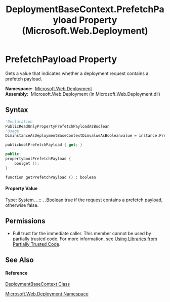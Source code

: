 ﻿---
title: DeploymentBaseContext.PrefetchPayload Property  (Microsoft.Web.Deployment)
TOCTitle: PrefetchPayload Property
ms:assetid: P:Microsoft.Web.Deployment.DeploymentBaseContext.PrefetchPayload
ms:mtpsurl: https://msdn.microsoft.com/en-us/library/microsoft.web.deployment.deploymentbasecontext.prefetchpayload(v=VS.90)
ms:contentKeyID: 20208699
ms.date: 05/02/2012
mtps_version: v=VS.90
f1_keywords:
- Microsoft.Web.Deployment.DeploymentBaseContext.PrefetchPayload
- Microsoft.Web.Deployment.DeploymentBaseContext.get_PrefetchPayload
dev_langs:
- CSharp
- JScript
- VB
- c++
api_location:
- Microsoft.Web.Deployment.dll
api_name:
- Microsoft.Web.Deployment.DeploymentBaseContext.get_PrefetchPayload
- Microsoft.Web.Deployment.DeploymentBaseContext.PrefetchPayload
api_type:
- Managed
topic_type:
- apiref
- kbSyntax
product_family_name: VS
ROBOTS: INDEX,FOLLOW
---

# PrefetchPayload Property

Gets a value that indicates whether a deployment request contains a prefetch payload.

**Namespace:**  [Microsoft.Web.Deployment](microsoft-web-deployment-namespace.md)  
**Assembly:**  Microsoft.Web.Deployment (in Microsoft.Web.Deployment.dll)

## Syntax

``` vb
'Declaration
PublicReadOnlyPropertyPrefetchPayloadAsBoolean
'Usage
DiminstanceAsDeploymentBaseContextDimvalueAsBooleanvalue = instance.PrefetchPayload
```

``` csharp
publicboolPrefetchPayload { get; }
```

``` c++
public:
propertyboolPrefetchPayload {
    boolget ();
}
```

``` jscript
function getPrefetchPayload () : boolean
```

#### Property Value

Type: [System. . :: . .Boolean](https://msdn.microsoft.com/en-us/library/a28wyd50\(v=vs.90\))  
true if the request contains a prefetch payload, otherwise false.  

## Permissions

  - Full trust for the immediate caller. This member cannot be used by partially trusted code. For more information, see [Using Libraries from Partially Trusted Code](https://msdn.microsoft.com/en-us/library/8skskf63\(v=vs.90\)).

## See Also

#### Reference

[DeploymentBaseContext Class](deploymentbasecontext-class-microsoft-web-deployment.md)

[Microsoft.Web.Deployment Namespace](microsoft-web-deployment-namespace.md)

